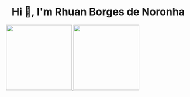 <h1 align="center">Hi 👋, I'm Rhuan Borges de Noronha</h1>

<div>
  <a href="https://github.com/RhuanBorgesde">
  <img height="180em" src="https://github-readme-stats-eight-theta.vercel.app/api?username=ArthurHydr&show_icons=true&theme=dracula&include_all_commits=true&count_private=true"/>
  <img height="180em" src="https://github-readme-stats-eight-theta.vercel.app/api/top-langs/?username=RhuanBorgesnr&layout=compact&langs_count=8&theme=dracula"/>
<div>


